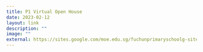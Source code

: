 ```yaml
---
title: P1 Virtual Open House
date: 2023-02-12
layout: link
description: ""
image: ""
external: https://sites.google.com/moe.edu.sg/fuchunprimaryschoolg-site/p1-virtual-open-house
---
```

